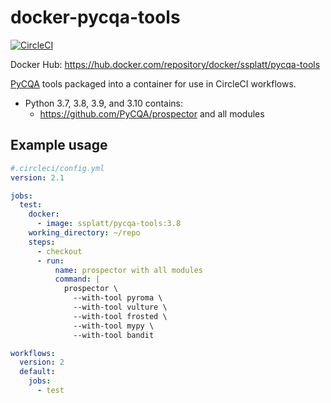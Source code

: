# docker-pycqa-tools

[![CircleCI](https://circleci.com/gh/ssplatt/docker-pycqa-tools.svg?style=svg&circle-token=31f11e3920328aae0a1422339662781b5f511a2a)](https://circleci.com/gh/ssplatt/docker-pycqa-tools)

Docker Hub: https://hub.docker.com/repository/docker/ssplatt/pycqa-tools

[PyCQA](https://github.com/PyCQA) tools packaged into a container for use in CircleCI workflows.

- Python 3.7, 3.8, 3.9, and 3.10 contains:
  - https://github.com/PyCQA/prospector and all modules

## Example usage

```yaml 
#.circleci/config.yml
version: 2.1

jobs:
  test:
    docker:
      - image: ssplatt/pycqa-tools:3.8
    working_directory: ~/repo
    steps:
      - checkout
      - run:
          name: prospector with all modules
          command: |
            prospector \
              --with-tool pyroma \
              --with-tool vulture \
              --with-tool frosted \
              --with-tool mypy \
              --with-tool bandit

workflows:
  version: 2
  default:
    jobs:
      - test
```
